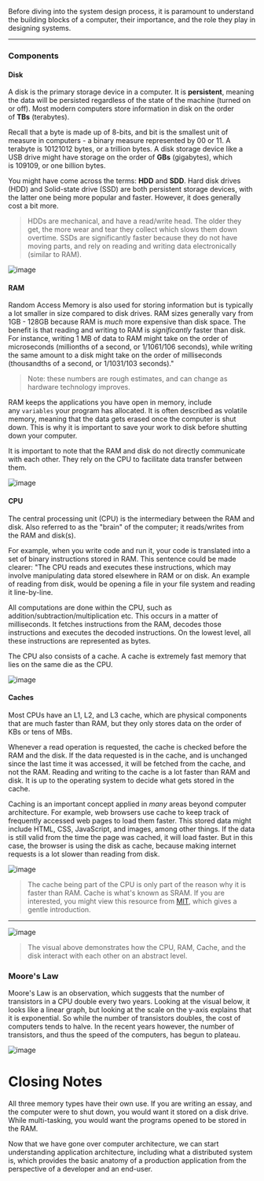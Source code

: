 Before diving into the system design process, it is paramount to understand the building blocks of a computer, their importance, and the role they play in designing systems.

---

### Components

#### Disk

A disk is the primary storage device in a computer. It is **persistent**, meaning the data will be persisted regardless of the state of the machine (turned on or off). Most modern computers store information in disk on the order of **TBs** (terabytes).

Recall that a byte is made up of 8-bits, and bit is the smallest unit of measure in computers - a binary measure represented by 00 or 11. A terabyte is 10121012 bytes, or a trillion bytes. A disk storage device like a USB drive might have storage on the order of **GBs** (gigabytes), which is 109109, or one billion bytes.

You might have come across the terms: **HDD** and **SDD**. Hard disk drives (HDD) and Solid-state drive (SSD) are both persistent storage devices, with the latter one being more popular and faster. However, it does generally cost a bit more.

> HDDs are mechanical, and have a read/write head. The older they get, the more wear and tear they collect which slows them down overtime. SSDs are significantly faster because they do not have moving parts, and rely on reading and writing data electronically (similar to RAM).

![image](https://imagedelivery.net/CLfkmk9Wzy8_9HRyug4EVA/42dfcd00-bdf1-44ac-cfb9-6b3811e65000/sharpen=1)

#### RAM

Random Access Memory is also used for storing information but is typically a lot smaller in size compared to disk drives. RAM sizes generally vary from 1GB - 128GB because RAM is _much_ more expensive than disk space. The benefit is that reading and writing to RAM is _significantly_ faster than disk. For instance, writing 1 MB of data to RAM might take on the order of microseconds (millionths of a second, or 1/1061/106 seconds), while writing the same amount to a disk might take on the order of milliseconds (thousandths of a second, or 1/1031/103 seconds)."

> Note: these numbers are rough estimates, and can change as hardware technology improves.

RAM keeps the applications you have open in memory, include any `variables` your program has allocated. It is often described as volatile memory, meaning that the data gets erased once the computer is shut down. This is why it is important to save your work to disk before shutting down your computer.

It is important to note that the RAM and disk do not directly communicate with each other. They rely on the CPU to facilitate data transfer between them.

![image](https://imagedelivery.net/CLfkmk9Wzy8_9HRyug4EVA/881a7a37-ad2e-4bc1-5588-fa77e0a47800/sharpen=1)

#### CPU

The central processing unit (CPU) is the intermediary between the RAM and disk. Also referred to as the "brain" of the computer; it reads/writes from the RAM and disk(s).

For example, when you write code and run it, your code is translated into a set of binary instructions stored in RAM. This sentence could be made clearer: "The CPU reads and executes these instructions, which may involve manipulating data stored elsewhere in RAM or on disk. An example of reading from disk, would be opening a file in your file system and reading it line-by-line.

All computations are done within the CPU, such as addition/subtraction/multiplication etc. This occurs in a matter of milliseconds. It fetches instructions from the RAM, decodes those instructions and executes the decoded instructions. On the lowest level, all these instructions are represented as bytes.

The CPU also consists of a cache. A cache is extremely fast memory that lies on the same die as the CPU.

![image](https://imagedelivery.net/CLfkmk9Wzy8_9HRyug4EVA/cbd90cba-60fd-4a0e-47d0-46ddb8ae8400/sharpen=1)

#### Caches

Most CPUs have an L1, L2, and L3 cache, which are physical components that are much faster than RAM, but they only stores data on the order of KBs or tens of MBs.

Whenever a read operation is requested, the cache is checked before the RAM and the disk. If the data requested is in the cache, and is unchanged since the last time it was accessed, it will be fetched from the cache, and not the RAM. Reading and writing to the cache is a lot faster than RAM and disk. It is up to the operating system to decide what gets stored in the cache.

Caching is an important concept applied in _many_ areas beyond computer architecture. For example, web browsers use cache to keep track of frequently accessed web pages to load them faster. This stored data might include HTML, CSS, JavaScript, and images, among other things. If the data is still valid from the time the page was cached, it will load faster. But in this case, the browser is using the disk as cache, because making internet requests is a lot slower than reading from disk.

![image](https://imagedelivery.net/CLfkmk9Wzy8_9HRyug4EVA/159f5851-56ef-474e-ecd7-d07b3c552900/sharpen=1)

> The cache being part of the CPU is only part of the reason why it is faster than RAM. Cache is what's known as SRAM. If you are interested, you might view this resource from [MIT](https://ocw.mit.edu/courses/6-004-computation-structures-spring-2017/pages/c14/c14s1/#19), which gives a gentle introduction.

---

![image](https://imagedelivery.net/CLfkmk9Wzy8_9HRyug4EVA/e2c12423-9dec-47b7-f471-a4a057ad9000/sharpen=1)

> The visual above demonstrates how the CPU, RAM, Cache, and the disk interact with each other on an abstract level.

### Moore's Law

Moore's Law is an observation, which suggests that the number of transistors in a CPU double every two years. Looking at the visual below, it looks like a linear graph, but looking at the scale on the y-axis explains that it is exponential. So while the number of transistors doubles, the cost of computers tends to halve. In the recent years however, the number of transistors, and thus the speed of the computers, has begun to plateau.

![image](https://imagedelivery.net/CLfkmk9Wzy8_9HRyug4EVA/14f67968-0efc-4264-4af3-915ca12b5500/sharpen=1)

# Closing Notes

All three memory types have their own use. If you are writing an essay, and the computer were to shut down, you would want it stored on a disk drive. While multi-tasking, you would want the programs opened to be stored in the RAM.

Now that we have gone over computer architecture, we can start understanding application architecture, including what a distributed system is, which provides the basic anatomy of a production application from the perspective of a developer and an end-user.